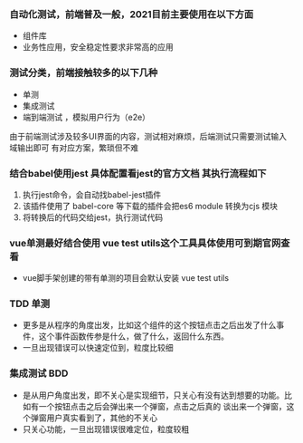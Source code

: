 ### 自动化测试，前端普及一般，2021目前主要使用在以下方面
  - 组件库
  - 业务性应用，安全稳定性要求非常高的应用
### 测试分类，前端接触较多的以下几种
  - 单测
  - 集成测试
  - 端到端测试 ，模拟用户行为（e2e）

由于前端测试涉及较多UI界面的内容，测试相对麻烦，后端测试只需要测试输入域输出即可
有对应方案，繁琐但不难

### 结合babel使用jest 具体配置看jest的官方文档 其执行流程如下
  1. 执行jest命令，会自动找babel-jest插件
  2. 该插件使用了 babel-core 等下载的插件会把es6 module 转换为cjs 模块
  3. 将转换后的代码交给jest，执行测试代码

### vue单测最好结合使用 vue test utils这个工具具体使用可到期官网查看
  - vue脚手架创建的带有单测的项目会默认安装 vue test utils 

### TDD 单测
  - 更多是从程序的角度出发，比如这个组件的这个按钮点击之后出发了什么事件，这个事件函数传参是什么，做了什么，返回什么东西。
  - 一旦出现错误可以快速定位到，粒度比较细

### 集成测试 BDD
  - 是从用户角度出发，即不关心是实现细节，只关心有没有达到想要的功能。比如有一个按钮点击之后会弹出来一个弹窗，点击之后真的
  谈出来一个弹窗，这个弹窗用户真实看到了，其他的不关心
  - 只关心功能，一旦出现错误很难定位，粒度较粗

